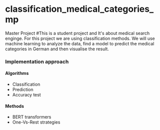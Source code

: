 # classification_medical_categories_mp
Master Project
#This is a student project and It's about medical search enginge. For this project we are using classification methods. We will use machine learning to analyze the data, find a model to predict the medical categories in German and then visualise the result.
  
  
### Implementation approach  

#### Algorithms 

* Classification
* Prediction 
* Accuracy test



#### Methods 

* BERT transformers
* One-Vs-Rest strategies
